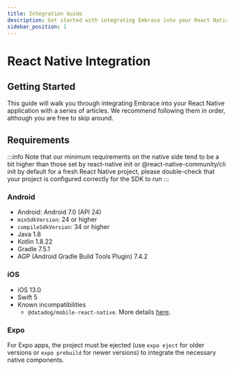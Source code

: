 ```yaml
---
title: Integration Guide
description: Get started with integrating Embrace into your React Native application
sidebar_position: 1
---
```


# React Native Integration

## Getting Started

This guide will walk you through integrating Embrace into your React Native application with a series of articles. We recommend following them in order, although you are free to skip around.

## Requirements

:::info
Note that our minimum requirements on the native side tend to be a bit higher than those set by react-native init or @react-native-community/cli init by default for a fresh React Native project, please double-check that your project is configured correctly for the SDK to run
:::

### Android

* Android: Android 7.0 (API 24)
* `minSdkVersion`: 24 or higher
* `compileSdkVersion`: 34 or higher
* Java 1.8
* Kotlin 1.8.22
* Gradle 7.5.1
* AGP (Android Gradle Build Tools Plugin) 7.4.2

### iOS

* iOS 13.0
* Swift 5
* Known incompatibilities
  * `@datadog/mobile-react-native`. More details [here](/docs/ios/6x/getting-started/installation.md#known-issues).

### Expo

For Expo apps, the project must be ejected (use `expo eject` for older versions or `expo prebuild` for newer versions) to integrate the necessary native components.